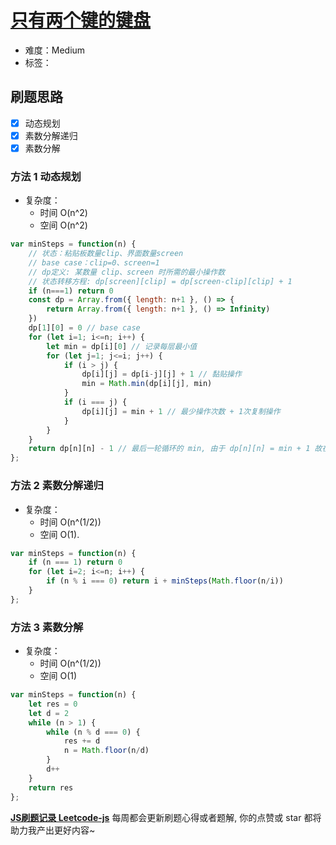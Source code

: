 # [只有两个键的键盘](https://leetcode-cn.com/problems/2-keys-keyboard/)

- 难度：Medium
- 标签：

## 刷题思路

- [x] 动态规划
- [x] 素数分解递归
- [x] 素数分解

### 方法 1 动态规划

- 复杂度：
    - 时间 O(n^2)
    - 空间 O(n^2)

``` js
var minSteps = function(n) {
    // 状态：粘贴板数量clip、界面数量screen
    // base case：clip=0、screen=1
    // dp定义: 某数量 clip、screen 时所需的最小操作数
    // 状态转移方程: dp[screen][clip] = dp[screen-clip][clip] + 1
    if (n===1) return 0
    const dp = Array.from({ length: n+1 }, () => {
        return Array.from({ length: n+1 }, () => Infinity)
    })
    dp[1][0] = 0 // base case
    for (let i=1; i<=n; i++) {
        let min = dp[i][0] // 记录每层最小值
        for (let j=1; j<=i; j++) {
            if (i > j) {
                dp[i][j] = dp[i-j][j] + 1 // 黏贴操作
                min = Math.min(dp[i][j], min)
            }
            if (i === j) {
                dp[i][j] = min + 1 // 最少操作次数 + 1次复制操作
            }
        }   
    }
    return dp[n][n] - 1 // 最后一轮循环的 min, 由于 dp[n][n] = min + 1 故在此减 1
};
```

### 方法 2 素数分解递归

- 复杂度：
    - 时间 O(n^(1/2))
    - 空间 O(1).

``` js
var minSteps = function(n) {
    if (n === 1) return 0
    for (let i=2; i<=n; i++) {
        if (n % i === 0) return i + minSteps(Math.floor(n/i))
    }
};
```

### 方法 3 素数分解

- 复杂度：
    - 时间 O(n^(1/2))
    - 空间 O(1)

``` js
var minSteps = function(n) {
    let res = 0
    let d = 2
    while (n > 1) {
        while (n % d === 0) {
            res += d
            n = Math.floor(n/d)
        }
        d++
    }
    return res
};
```

**[JS刷题记录 Leetcode-js](https://github.com/Nodreame/leetcode-js)** 每周都会更新刷题心得或者题解, 你的点赞或 star 都将助力我产出更好内容~
